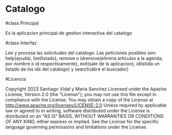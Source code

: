 # Catalogo

#class Principal

Es la aplicacion principal de gestion interactiva del catalogo

#class Interfaz

Lee y procesa las solicitudes del catalogo. Las peticiones posibles son: help(ayuda), list(listado), remove o idremove(elimina articulos a la agenda, por nombre o id respectivamente), exit(sale de la aplicacion), idlist(da un listado de los ids del catalogo) y search(abre el buscador)

#Licencia

Copyright 2023 Santiago Vidal y Maria Sanchez Licensed under the Apache License, Version 2.0 (the "License"); you may not use this file except in compliance with the License. You may obtain a copy of the License at http://www.apache.org/licenses/LICENSE-2.0 Unless required by applicable law or agreed to in writing, software distributed under the License is distributed on an "AS IS" BASIS, WITHOUT WARRANTIES OR CONDITIONS OF ANY KIND, either express or implied. See the License for the specific language governing permissions and limitations under the License.
